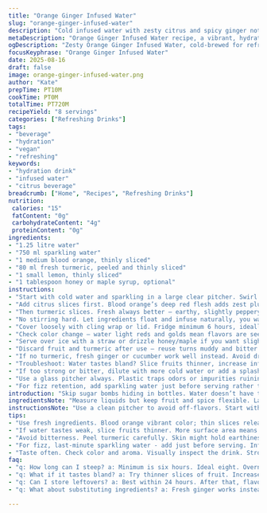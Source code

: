 ```yaml
---
title: "Orange Ginger Infused Water"
slug: "orange-ginger-infused-water"
description: "Cold infused water with zesty citrus and spicy ginger notes. Uses blood orange and fresh turmeric for a vibrant twist. No cooking, just steeping to pull flavor gently. Keeps fridge fresh for a day, any longer gets bitter. Bright, colorful, healthy alternative to sugary drinks. Vegan, allergy-friendly. Simple, fast prep with minimal tools. Great hydration hack for warm days or whenever."
metaDescription: "Orange Ginger Infused Water recipe, a vibrant, hydrating alternative to sugary drinks with blood orange and turmeric notes."
ogDescription: "Zesty Orange Ginger Infused Water, cold-brewed for refreshing hydration. Blood orange, fresh turmeric, no cooking needed."
focusKeyphrase: "Orange Ginger Infused Water"
date: 2025-08-16
draft: false
image: orange-ginger-infused-water.png
author: "Kate"
prepTime: PT10M
cookTime: PT0M
totalTime: PT720M
recipeYield: "8 servings"
categories: ["Refreshing Drinks"]
tags:
- "beverage"
- "hydration"
- "vegan"
- "refreshing"
keywords:
- "hydration drink"
- "infused water"
- "citrus beverage"
breadcrumb: ["Home", "Recipes", "Refreshing Drinks"]
nutrition: 
 calories: "15"
 fatContent: "0g"
 carbohydrateContent: "4g"
 proteinContent: "0g"
ingredients:
- "1.25 litre water"
- "750 ml sparkling water"
- "1 medium blood orange, thinly sliced"
- "80 ml fresh turmeric, peeled and thinly sliced"
- "1 small lemon, thinly sliced"
- "1 tablespoon honey or maple syrup, optional"
instructions:
- "Start with cold water and sparkling in a large clear pitcher. Swirl gently; no shaking to avoid fizz loss."
- "Add citrus slices first. Blood orange’s deep red flesh adds zest plus color; lemon brings brightness."
- "Then turmeric slices. Fresh always better – earthy, slightly peppery flavor. Peel properly to avoid bitterness."
- "No stirring hard. Let ingredients float and infuse naturally, you want delicate aroma, not overpower."
- "Cover loosely with cling wrap or lid. Fridge minimum 6 hours, ideally 8. Overnight is fine but don’t exceed 18 hours or it goes harsh."
- "Check color change — water light reds and golds mean flavors are seeping out."
- "Serve over ice with a straw or drizzle honey/maple if you want slight sweetness; keep it natural."
- "Discard fruit and turmeric after use — reuse turns muddy and bitter fast."
- "If no turmeric, fresh ginger or cucumber work well instead. Avoid dried spices; too harsh."
- "Troubleshoot: Water tastes bland? Slice fruits thinner, increase infusion time by a couple hours."
- "If too strong or bitter, dilute with more cold water or add a splash of fresh juice."
- "Use a glass pitcher always. Plastic traps odors or impurities ruining clarity and taste."
- "For fizz retention, add sparkling water just before serving rather than during infusion."
introduction: "Skip sugar bombs hiding in bottles. Water doesn’t have to be dull. Layer fresh citrus and root flavors. Blood orange punches color and subtle sour. Turmeric punches earthiness without cooking or bitter powder grit. Infuse cold, slow extraction pulls sweetest notes, no heat. Quiet magic in fridge overnight while you sleep. Snap it up before flavors turn harsh and peel oils dominate. Visual cues help you spot right time — color bleed, aroma floating up when lid removed, slight tingling from turmeric. Simple hydration hack, no blender, no complicated prep. Just sights, scents, layers in liquid. Bright, bold, crisp hydration—no calories, no fuss."
ingredientsNote: "Measure liquids but keep fruit and spice flexible. Larger slices release slower, thinner slices bleed fast and stronger. Peel turmeric carefully—its skin holds earthiness, but peeling avoids bitter fibrous bits in water. Substitute fresh ginger if turmeric scares you—ginger’s peppery zing plays nice too. Lemon and blood orange bring balance; regular navels or grapefruit swap okay but shift flavor profiles—multi-citrus layers ideal. For fizz lovers sparkling water adds kick but be sure to add last moment to avoid flatness. Sweetener optional; honey or maple if slight sweetness needed. Never add artificial sweeteners—they clash with natural infusion. Glass or BPA-free container minimum for clean taste and easy washing."
instructionsNote: "Use a clean pitcher to avoid off-flavors. Start with cold water mix; sparkling if preferred but add ginger and fruits cold so flavors blend gently, not heated or crushed. Avoid vigorously stirring or mashing slices—semintact ingredients supply steady flavor release over hours, too much agitation dumps flavor too fast and can turn bitter. Cover loosely—trap mild aromatics but let air prevent stale notes. Fridge placement important: middle shelf avoids temp swings common near door. Check infusion visually every few hours. Color deepens, aroma heightens — perfect time to serve. Use ice if water tastes too strong or concentrate too bitter. Discard after 24 hours max; after that peel oils and root flavors degrade drinking experience, bitterness ramps up fast, no rewinding. Rinse pitcher thoroughly and dry to prep next batch—persistent odors spoil next infusions. Always taste before serving, adjust sweetness or dilution last minute."
tips:
- "Use fresh ingredients. Blood orange vibrant color; thin slices release flavors slowly. Add lemon for brightness. Perfect balance."
- "If water tastes weak, slice fruits thinner. More surface area means faster infusion. Or let steep longer—two hours could help."
- "Avoid bitterness. Peel turmeric carefully. Skin might hold earthiness. But too much can muddy flavors. Fresh ginger also works."
- "For fizz, last-minute sparkling water - add just before serving. Infuse cold, don’t shake. Tap water is too flat often."
- "Taste often. Check color and aroma. Visually inspect the drink. Strong colors mean ready. Too strong? Dilute with cold water."
faq:
- "q: How long can I steep? a: Minimum is six hours. Ideal eight. Overnight is fine. Don’t exceed eighteen. Bitterness increases."
- "q: What if it tastes bland? a: Try thinner slices of fruit. Increase steep time. Elements add flavor slowly. Experiment with amounts."
- "q: Can I store leftovers? a: Best within 24 hours. After that, flavors turn harsh. Use fresh ingredients every time. Keep an eye."
- "q: What about substituting ingredients? a: Fresh ginger works instead of turmeric. Cucumber is refreshing too. Avoid dried options, harsh flavors."

---
```

